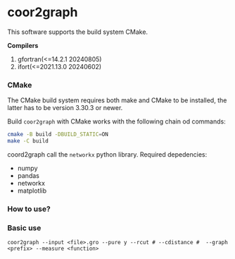 # coor2graph

This software supports the build system CMake.

**Compilers**
1. gfortran(<=14.2.1 20240805)
2. ifort(<=2021.13.0 20240602)

### CMake

The CMake build system requires both make and CMake to be installed, the latter has to be version 3.30.3 or newer.

Build `coor2graph` with CMake works with the following chain od commands:

```bash
cmake -B build -DBUILD_STATIC=ON
make -C build
```

coord2graph call the `networkx` python library. Required depedencies:
* numpy
* pandas
* networkx
* matplotlib

### How to use?

### Basic use
```coor2graph --input <file>.gro --pure y --rcut # --cdistance #  --graph <prefix> --measure <function>```


